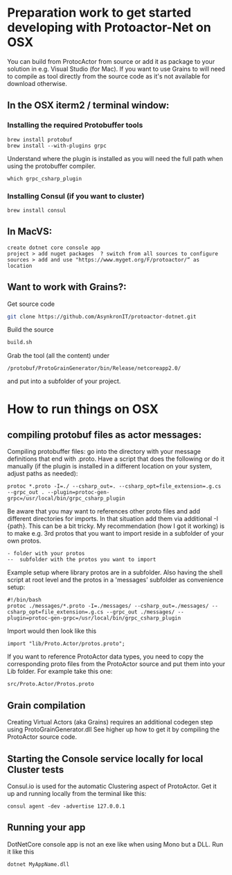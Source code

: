 # Preparation work to get started developing with Protoactor-Net on OSX
You can build from ProtocActor from source or add it as package to your solution in e.g. Visual Studio (for Mac). If you want to use Grains to will need to compile as tool directly from the source code as it's not available for download otherwise.

## In the OSX iterm2 / terminal window:
### Installing the required Protobuffer tools
	brew install protobuf
	brew install --with-plugins grpc

Understand where the plugin is installed as you will need the full path when using the protobuffer compiler.

	which grpc_csharp_plugin

### Installing Consul (if you want to cluster)
	brew install consul

## In MacVS:
	create dotnet core console app
	project > add nuget packages  ? switch from all sources to configure sources > add and use "https://www.myget.org/F/protoactor/“ as location

## Want to work with Grains?:
Get source code
```sh
git clone https://github.com/AsynkronIT/protoactor-dotnet.git
```

Build the source
```sh
build.sh
```

Grab the tool (all the content) under
```
/protobuf/ProtoGrainGenerator/bin/Release/netcoreapp2.0/
```
and put into a subfolder of your project.

# How to run things on OSX
## compiling protobuf files as actor messages:
Compiling protobuffer files: go into the directory with your message definitions that end with .proto. Have a script that does the following or do it manually (if the plugin is installed in a different location on your system, adjust paths as needed):

	protoc *.proto -I=./ --csharp_out=. --csharp_opt=file_extension=.g.cs --grpc_out . --plugin=protoc-gen-grpc=/usr/local/bin/grpc_csharp_plugin

Be aware that you may want to references other proto files and add different directories for imports. In that situation add them via additional -I {path}. This can be a bit tricky. My recommendation (how I got it working) is to make e.g. 3rd protos that you want to import reside in a subfolder of your own protos.

```
- folder with your protos
--  subfolder with the protos you want to import
```

Example setup where library protos are in a subfolder. Also having the shell script at root level and the protos in a 'messages' subfolder as convenience setup:
```
#!/bin/bash
protoc ./messages/*.proto -I=./messages/ --csharp_out=./messages/ --csharp_opt=file_extension=.g.cs --grpc_out ./messages/ --plugin=protoc-gen-grpc=/usr/local/bin/grpc_csharp_plugin
```

Import would then look like this
```
import "lib/Proto.Actor/protos.proto";
```

If you want to reference ProtoActor data types, you need to copy the corresponding proto files from the ProtoActor source and put them into your Lib folder. For example take this one:

```
src/Proto.Actor/Protos.proto
```

## Grain compilation
Creating Virtual Actors (aka Grains) requires an additional codegen step using ProtoGrainGenerator.dll
See higher up how to get it by compiling the ProtoActor source code.

## Starting the Console service locally for local Cluster tests
Consul.io is used for the automatic Clustering aspect of ProtoActor. Get it up and running locally from the terminal like this:

	consul agent -dev -advertise 127.0.0.1

## Running your app
DotNetCore console app is not an exe like when using Mono but a DLL. Run it like this

	dotnet MyAppName.dll


